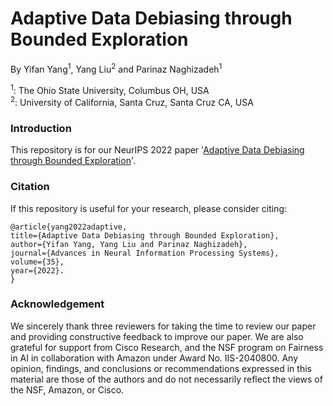# Adaptive Data Debiasing through Bounded Exploration

By Yifan Yang<sup>1</sup>, Yang Liu<sup>2</sup> and Parinaz Naghizadeh<sup>1</sup>  

  <sup>1</sup>: The Ohio State University, Columbus OH, USA  
  <sup>2</sup>: University of California, Santa Cruz, Santa Cruz CA, USA 

### Introduction

This repository is for our NeurIPS 2022 paper '[Adaptive Data Debiasing through Bounded Exploration](https://arxiv.org/abs/2110.13054)'.



### Citation

If this repository is useful for your research, please consider citing:  

    @article{yang2022adaptive,  
    title={Adaptive Data Debiasing through Bounded Exploration},  
    author={Yifan Yang, Yang Liu and Parinaz Naghizadeh},  
    journal={Advances in Neural Information Processing Systems}, 
    volume={35},
    year={2022}. 
    }
   

### Acknowledgement  
We sincerely thank three reviewers for taking the time to review our paper and providing constructive feedback to improve our paper. We are also grateful for support from Cisco Research, and the NSF program on Fairness in AI in collaboration with Amazon under Award No. IIS-2040800. Any opinion, findings, and conclusions or recommendations expressed in this material are those of the authors and do not necessarily reflect the views of the NSF, Amazon, or Cisco.
